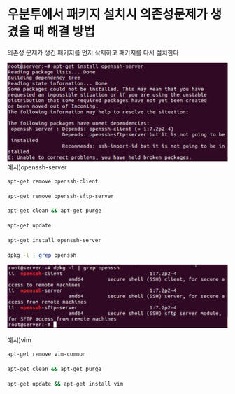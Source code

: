 # 우분투에서 패키지 설치시 의존성문제가 생겼을 때 해결 방법

의존성 문제가 생긴 패키지를 먼저 삭제하고 패키지를 다시 설치한다

![openssh](../imgs/openssh.png)
예시)openssh-server

```bash
apt-get remove openssh-client

apt-get remove openssh-sftp-server

apt-get clean && apt-get purge

apt-get update

apt-get install openssh-server

dpkg -l | grep openssh
```

![openssh-server](../imgs/openssh1.png)

예시)vim

```bash
apt-get remove vim-common

apt-get clean && apt-get purge

apt-get update && apt-get install vim
```
